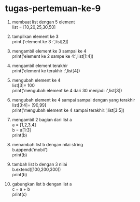 # tugas-pertemuan-ke-9
1. membuat list dengan 5 element \
list = [10,20,25,30,50] 
2. tampilkan element ke 3 \
print ('element ke 3 :',list[2]) 
3. mengambil element ke 3 sampai ke 4 \
print('element ke 2 sampe ke 4:',list[1:4]) 
4. mengambil element terakhir \
print('element ke terakhir :',list[4])
5. mengubah element ke 4 \
list[3]= 100 \
print('mengubah element ke 4 dari 30 menjadi :',list[3])
6. mengubah element ke 4 sampai sampai dengan yang terakhir \
list[3:4]= [90,99] \
print('mengubah element ke 4 sampai terakhir:',list[3:5])


7. mengambil 2 bagian dari list a \
a = [1,2,3,4] \
b = a[1:3] \
print(b) 

8. menambah list b dengan nilai string \
b.append('mobil') \
print(b)

9. tambah list b dengan 3 nilai \
b.extend([100,200,300]) \
print(b)

10. gabungkan list b dengan list a \
c = a + b \
print(c) 

